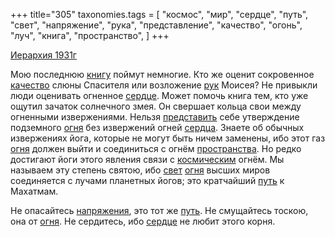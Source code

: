 +++
title="305"
taxonomies.tags = [
 "космос",
 "мир",
 "сердце",
 "путь",
 "свет",
 "напряжение",
 "рука",
 "представление",
 "качество",
 "огонь",
 "луч",
 "книга",
 "пространство",
]
+++

[Иерархия 1931г](/agni/1931)

Мою последнюю [книгу](/tags/книга) поймут немногие. Кто же оценит сокровенное [качество](/tags/качество) слюны Спасителя или возложение [рук](/tags/рука) Моисея? Не привыкли люди оценивать огненное [сердце](/tags/сердце). Может помочь книга тем, кто уже ощутил зачаток солнечного змея. Он свершает кольца свои между огненными извержениями. Нельзя [представить](/tags/представление) себе утверждение подземного [огня](/tags/огонь) без извержений огней [сердца](/tags/сердце). Знаете об обычных извержениях йога, которые не могут быть ничем заменены, ибо этот газ [огня](/tags/огонь) должен выйти и соединиться с огнём [пространства](/tags/пространство). Но редко достигают йоги этого явления связи с [космическим](/tags/космос) огнём. Мы называем эту степень святою, ибо [свет](/tags/свет) [огня](/tags/огонь) высших миров соединяется с лучами планетных йогов; это кратчайший [путь](/tags/путь) к Махатмам.   

Не опасайтесь [напряжения](/tags/напряжение), это тот же [путь](/tags/путь). Не смущайтесь тоскою, она от [огня](/tags/огонь). Не сердитесь, ибо [сердце](/tags/сердце) не любит этого корня.   

